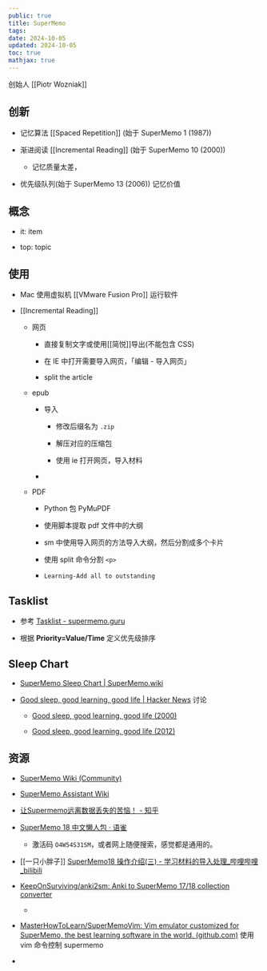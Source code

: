 ```yaml
---
public: true
title: SuperMemo
tags:
date: 2024-10-05
updated: 2024-10-05
toc: true
mathjax: true
---
```


创始人 [[Piotr Wozniak]]

## 创新

  + 记忆算法 [[Spaced Repetition]] (始于 SuperMemo 1 (1987))

  + 渐进阅读 [[Incremental Reading]] (始于 SuperMemo 10 (2000))

    + 记忆质量太差，

  + 优先级队列(始于 SuperMemo 13 (2006))
记忆价值

## 概念

  + it: item

  + top: topic

## 使用

  + Mac 使用虚拟机 [[VMware Fusion Pro]] 运行软件

  + [[Incremental Reading]]

    + 网页

      + 直接复制文字或使用[[简悦]]导出(不能包含 CSS)

      + 在 IE 中打开需要导入网页，「编辑 - 导入网页」

      + split the article

    + epub

      + 导入

        + 修改后缀名为 `.zip`

        + 解压对应的压缩包

        + 使用 ie 打开网页，导入材料

      + 

    + PDF

      + Python 包 PyMuPDF

      + 使用脚本提取 pdf 文件中的大纲

      + sm 中使用导入网页的方法导入大纲，然后分割成多个卡片

      + 使用 split 命令分割 `<p>`

      + `Learning-Add all to outstanding`

## Tasklist

  + 参考 [Tasklist - supermemo.guru](https://supermemo.guru/wiki/Tasklist#/)

  + 根据 **Priority=Value/Time** 定义优先级排序

## Sleep Chart

  + [SuperMemo Sleep Chart | SuperMemo.wiki](https://www.supermemo.wiki/en/supermemo/sleep-chart)

  + [Good sleep, good learning, good life | Hacker News](https://news.ycombinator.com/item?id=24737026) 讨论

    + [Good sleep, good learning, good life (2000)](https://super-memory.com/articles/sleep2000.htm)

    + [Good sleep, good learning, good life (2012)](https://super-memory.com/articles/sleep.htm)

## 资源

  + [SuperMemo Wiki (Community)](https://www.supermemo.wiki/en/home)

  + [SuperMemo Assistant Wiki](https://sma.supermemo.wiki/#/)

  + [让Supermemo远离数据丢失的苦恼！ - 知乎](https://zhuanlan.zhihu.com/p/455698607)

  + [SuperMemo 18 中文懒人包 · 语雀](https://www.yuque.com/supermemo/howtolearn/lazy_package)

    + 激活码 `O4W54S31SM`，或者网上随便搜索，感觉都是通用的。

  + [[一只小胖子]] [SuperMemo18 操作介绍(三) - 学习材料的导入处理_哔哩哔哩_bilibili](https://www.bilibili.com/video/BV14b4y1o7f7/?spm_id_from=trigger_reload)

  + [KeepOnSurviving/anki2sm: Anki to SuperMemo 17/18 collection converter](https://github.com/KeepOnSurviving/anki2sm#/)

    + 

  + [MasterHowToLearn/SuperMemoVim: Vim emulator customized for SuperMemo, the best learning software in the world. (github.com)](https://github.com/MasterHowToLearn/SuperMemoVim) 使用 vim 命令控制 supermemo

  + 
